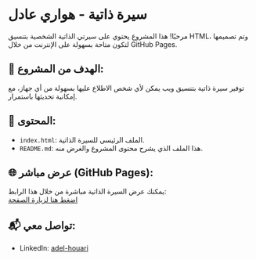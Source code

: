 # سيرة ذاتية - هواري عادل

مرحبًا! هذا المشروع يحتوي على سيرتي الذاتية الشخصية بتنسيق HTML، وتم تصميمها لتكون متاحة بسهولة على الإنترنت من خلال GitHub Pages.

## 📌 الهدف من المشروع:
توفير سيرة ذاتية بتنسيق ويب يمكن لأي شخص الاطلاع عليها بسهولة من أي جهاز، مع إمكانية تحديثها باستمرار.

## 📁 المحتوى:

- `index.html`: الملف الرئيسي للسيرة الذاتية.
- `README.md`: هذا الملف الذي يشرح محتوى المشروع والغرض منه.

## 🌐 عرض مباشر (GitHub Pages):
يمكنك عرض السيرة الذاتية مباشرة من خلال هذا الرابط:  
[اضغط هنا لزيارة الصفحة](https://adelhouari76.github.io/cv2)

## 📬 تواصل معي:
- LinkedIn: [adel-houari](https://www.linkedin.com/in/adel-houari-93725b368/)
